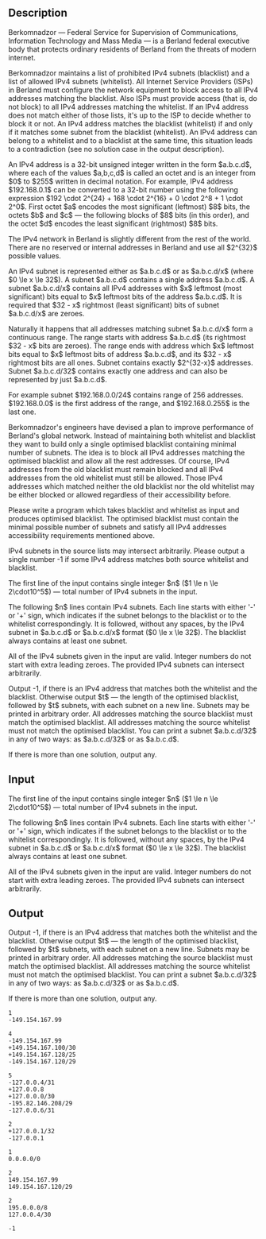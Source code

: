 ## Description

<div><p>Berkomnadzor&nbsp;— Federal Service for Supervision of Communications, Information Technology and Mass Media&nbsp;— is a Berland federal executive body that protects ordinary residents of Berland from the threats of modern internet.</p><p>Berkomnadzor maintains a list of prohibited IPv4 subnets (blacklist) and a list of allowed IPv4 subnets (whitelist). All Internet Service Providers (ISPs) in Berland must configure the network equipment to block access to all IPv4 addresses matching the blacklist. Also ISPs must provide access (that is, do not block) to all IPv4 addresses matching the whitelist. If an IPv4 address does not match either of those lists, it's up to the ISP to decide whether to block it or not. An IPv4 address matches the blacklist (whitelist) if and only if it matches some subnet from the blacklist (whitelist). An IPv4 address can belong to a whitelist and to a blacklist at the same time, this situation leads to a contradiction (see no solution case in the output description).</p><p>An IPv4 address is a 32-bit unsigned integer written in the form $a.b.c.d$, where each of the values $a,b,c,d$ is called an octet and is an integer from $0$ to $255$ written in decimal notation. For example, IPv4 address $192.168.0.1$ can be converted to a 32-bit number using the following expression $192 \cdot 2^{24} + 168 \cdot 2^{16} + 0 \cdot 2^8 + 1 \cdot 2^0$. First octet $a$ encodes the most significant (leftmost) $8$ bits, the octets $b$ and $c$&nbsp;— the following blocks of $8$ bits (in this order), and the octet $d$ encodes the least significant (rightmost) $8$ bits.</p><p><span class="tex-font-style-it">The IPv4 network in Berland is slightly different from the rest of the world. There are no reserved or internal addresses in Berland and use all $2^{32}$ possible values.</span></p><p>An IPv4 subnet is represented either as $a.b.c.d$ or as $a.b.c.d/x$ (where $0 \le x \le 32$). A subnet $a.b.c.d$ contains a single address $a.b.c.d$. A subnet $a.b.c.d/x$ contains all IPv4 addresses with $x$ leftmost (most significant) bits equal to $x$ leftmost bits of the address $a.b.c.d$. It is required that $32 - x$ rightmost (least significant) bits of subnet $a.b.c.d/x$ are zeroes.</p><p>Naturally it happens that all addresses matching subnet $a.b.c.d/x$ form a continuous range. The range starts with address $a.b.c.d$ (its rightmost $32 - x$ bits are zeroes). The range ends with address which $x$ leftmost bits equal to $x$ leftmost bits of address $a.b.c.d$, and its $32 - x$ rightmost bits are all ones. Subnet contains exactly $2^{32-x}$ addresses. Subnet $a.b.c.d/32$ contains exactly one address and can also be represented by just $a.b.c.d$.</p><p>For example subnet $192.168.0.0/24$ contains range of 256 addresses. $192.168.0.0$ is the first address of the range, and $192.168.0.255$ is the last one.</p><p>Berkomnadzor's engineers have devised a plan to improve performance of Berland's global network. Instead of maintaining both whitelist and blacklist they want to build only a single optimised blacklist containing minimal number of subnets. The idea is to block all IPv4 addresses matching the optimised blacklist and allow all the rest addresses. Of course, IPv4 addresses from the old blacklist must remain blocked and all IPv4 addresses from the old whitelist must still be allowed. Those IPv4 addresses which matched neither the old blacklist nor the old whitelist may be either blocked or allowed regardless of their accessibility before. </p><p>Please write a program which takes blacklist and whitelist as input and produces optimised blacklist. The optimised blacklist must contain the minimal possible number of subnets and satisfy all IPv4 addresses accessibility requirements mentioned above. </p><p>IPv4 subnets in the source lists may intersect arbitrarily. Please output a single number <span class="tex-font-style-tt">-1</span> if some IPv4 address matches both source whitelist and blacklist.</p></div><div class="input-specification"><p>The first line of the input contains single integer $n$ ($1 \le n \le 2\cdot10^5$) — total number of IPv4 subnets in the input.</p><p>The following $n$ lines contain IPv4 subnets. Each line starts with either '<span class="tex-font-style-tt">-</span>' or '<span class="tex-font-style-tt">+</span>' sign, which indicates if the subnet belongs to the blacklist or to the whitelist correspondingly. It is followed, without any spaces, by the IPv4 subnet in $a.b.c.d$ or $a.b.c.d/x$ format ($0 \le x \le 32$). The blacklist always contains at least one subnet.</p><p>All of the IPv4 subnets given in the input are valid. Integer numbers do not start with extra leading zeroes. The provided IPv4 subnets can intersect arbitrarily.</p></div><div class="output-specification"><p>Output <span class="tex-font-style-tt">-1</span>, if there is an IPv4 address that matches both the whitelist and the blacklist. Otherwise output $t$ — the length of the optimised blacklist, followed by $t$ subnets, with each subnet on a new line. Subnets may be printed in arbitrary order. All addresses matching the source blacklist must match the optimised blacklist. All addresses matching the source whitelist must not match the optimised blacklist. You can print a subnet $a.b.c.d/32$ in any of two ways: as $a.b.c.d/32$ or as $a.b.c.d$.</p><p>If there is more than one solution, output any.</p></div>

## Input

<p>The first line of the input contains single integer $n$ ($1 \le n \le 2\cdot10^5$) — total number of IPv4 subnets in the input.</p><p>The following $n$ lines contain IPv4 subnets. Each line starts with either '<span class="tex-font-style-tt">-</span>' or '<span class="tex-font-style-tt">+</span>' sign, which indicates if the subnet belongs to the blacklist or to the whitelist correspondingly. It is followed, without any spaces, by the IPv4 subnet in $a.b.c.d$ or $a.b.c.d/x$ format ($0 \le x \le 32$). The blacklist always contains at least one subnet.</p><p>All of the IPv4 subnets given in the input are valid. Integer numbers do not start with extra leading zeroes. The provided IPv4 subnets can intersect arbitrarily.</p>

## Output

<p>Output <span class="tex-font-style-tt">-1</span>, if there is an IPv4 address that matches both the whitelist and the blacklist. Otherwise output $t$ — the length of the optimised blacklist, followed by $t$ subnets, with each subnet on a new line. Subnets may be printed in arbitrary order. All addresses matching the source blacklist must match the optimised blacklist. All addresses matching the source whitelist must not match the optimised blacklist. You can print a subnet $a.b.c.d/32$ in any of two ways: as $a.b.c.d/32$ or as $a.b.c.d$.</p><p>If there is more than one solution, output any.</p>





```input1
1
-149.154.167.99

```




```input2
4
-149.154.167.99
+149.154.167.100/30
+149.154.167.128/25
-149.154.167.120/29

```




```input3
5
-127.0.0.4/31
+127.0.0.8
+127.0.0.0/30
-195.82.146.208/29
-127.0.0.6/31

```




```input4
2
+127.0.0.1/32
-127.0.0.1

```




```output1
1
0.0.0.0/0

```




```output2
2
149.154.167.99
149.154.167.120/29

```




```output3
2
195.0.0.0/8
127.0.0.4/30

```




```output4
-1

```


